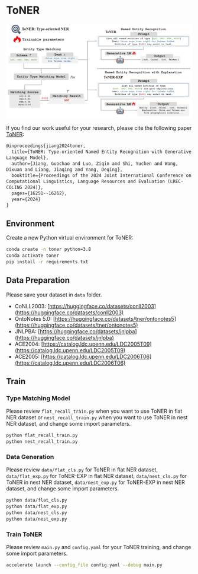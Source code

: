 # ToNER
![model](./figure/model.png)

If you find our work useful for your research, please cite the following paper [ToNER](https://aclanthology.org/2024.lrec-main.1412/):
```
@inproceedings{jiang2024toner,
  title={ToNER: Type-oriented Named Entity Recognition with Generative Language Model},
  author={Jiang, Guochao and Luo, Ziqin and Shi, Yuchen and Wang, Dixuan and Liang, Jiaqing and Yang, Deqing},
  booktitle={Proceedings of the 2024 Joint International Conference on Computational Linguistics, Language Resources and Evaluation (LREC-COLING 2024)},
  pages={16251--16262},
  year={2024}
}
```

## Environment
Create a new Python virtual environment for ToNER:
```bash
conda create -n toner python=3.8
conda activate toner
pip install -r requirements.txt
```

## Data Preparation
Please save your dataset in `data` folder.

- CoNLL2003: [https://huggingface.co/datasets/conll2003](https://huggingface.co/datasets/conll2003)
- OntoNotes 5.0: [https://huggingface.co/datasets/tner/ontonotes5](https://huggingface.co/datasets/tner/ontonotes5)
- JNLPBA: [https://huggingface.co/datasets/jnlpba](https://huggingface.co/datasets/jnlpba)
- ACE2004: [https://catalog.ldc.upenn.edu/LDC2005T09](https://catalog.ldc.upenn.edu/LDC2005T09)
- ACE2005: [https://catalog.ldc.upenn.edu/LDC2006T06](https://catalog.ldc.upenn.edu/LDC2006T06)

## Train
### Type Matching Model
Please review `flat_recall_train.py` when you want to use ToNER in flat NER dataset or `nest_recall_train.py` when you want to use ToNER in nest NER dataset, and change some import parameters.
```bash
python flat_recall_train.py
python nest_recall_train.py
```

### Data Generation
Please review `data/flat_cls.py` for ToNER in flat NER dataset, `data/flat_exp.py` for ToNER-EXP in flat NER dataset, `data/nest_cls.py` for ToNER in nest NER dataset, `data/nest_exp.py` for ToNER-EXP in nest NER dataset, and change some import parameters.
```bash
python data/flat_cls.py
python data/flat_exp.py
python data/nest_cls.py
python data/nest_exp.py
```

### Train ToNER
Please review `main.py` and `config.yaml` for your ToNER training, and change some import parameters.
```bash
accelerate launch --config_file config.yaml --debug main.py
```

